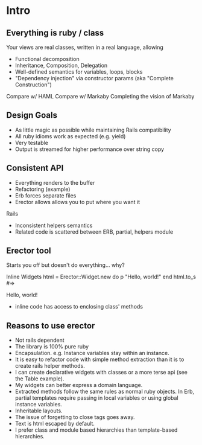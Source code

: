 # Intro

## Everything is ruby / class
  
Your views are real classes, written in a real language, allowing

  * Functional decomposition
  * Inheritance, Composition, Delegation
  * Well-defined semantics for variables, loops, blocks
  * "Dependency injection" via constructor params (aka "Complete Construction")

Compare w/ HAML
Compare w/ Markaby
Completing the vision of Markaby

## Design Goals

  * As little magic as possible while maintaining Rails compatibility
  * All ruby idioms work as expected (e.g. yield)
  * Very testable
  * Output is streamed for higher performance over string copy
  
## Consistent API

 * Everything renders to the buffer
 * Refactoring (example)
 * Erb forces separate files
 * Erector allows allows you to put where you want it

Rails

 * Inconsistent helpers semantics
 * Related code is scattered between ERB, partial, helpers module

## Erector tool

Starts you off but doesn't do everything... why?

Inline Widgets
  html = Erector::Widget.new do
    p "Hello, world!"
  end
  html.to_s          #=> <p>Hello, world!</p>
  * inline code has access to enclosing class' methods

## Reasons to use erector

 * Not rails dependent
 * The library is 100% pure ruby
 * Encapsulation. e.g. Instance variables stay within an instance.
 * It is easy to refactor code with simple method extraction than it is to create rails helper methods.
 * I can create declarative widgets with classes or a more terse api (see the Table example).
 * My widgets can better express a domain language.
 * Extracted methods follow the same rules as normal ruby objects.  In Erb, partial templates require passing in local variables or using global instance variables.  
 * Inheritable layouts.
 * The issue of forgetting to close tags goes away.
 * Text is html escaped by default.
 * I prefer class and module based hierarchies than template-based hierarchies.

